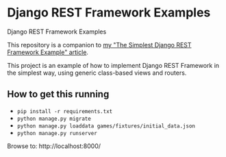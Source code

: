 # Django REST Framework Examples
Django REST Framework Examples

This repository is a companion to [my "The Simplest Django REST Framework Example" article](https://timlwhite.medium.com/the-simplest-django-rest-framework-example-c67cecc88400).

This project is an example of how to implement Django REST Framework in the simplest way, using generic class-based views and routers.
## How to get this running

* `pip install -r requirements.txt`
* `python manage.py migrate`
* `python manage.py loaddata games/fixtures/initial_data.json`
* `python manage.py runserver`

Browse to: http://localhost:8000/
